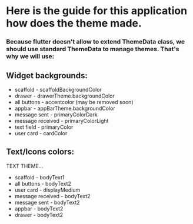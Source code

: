 # Here is the guide for this application how does the theme made.

### Because flutter doesn't allow to extend ThemeData class, we should use standard ThemeData to manage themes. That's why we will use:

## Widget backgrounds:
<ul>
<li>scaffold - scaffoldBackgroundColor
<li>drawer - drawerTheme.backgroundColor
<li>all buttons - accentcolor (may be removed soon)
<li>appbar - appBarTheme.backgroundColor
<li>message sent - primaryColorDark
<li>message received - primaryColorLight
<li>text field - primaryColor
<li>user card - cardColor
</ul>

## Text/Icons colors:
TEXT THEME...
<ul>
<li>scaffold - bodyText1
<li>all buttons - bodyText2
<li>user card - displayMedium
<li>message received - bodyText2
<li>message sent - bodyText2
<li>appbar - bodyText2
<li>drawer - bodyText2
<ul>
